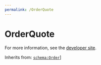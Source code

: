 ```yaml
---
permalink: /OrderQuote
---
```


# OrderQuote


For more information, see the [developer site](https://developer.openactive.io/data-model/types/orderquote).

Inherits from: [`schema:Order`](https://schema.org/Order)]
